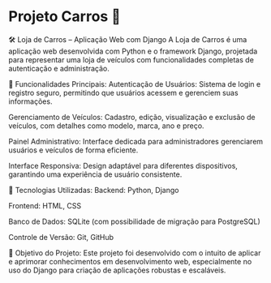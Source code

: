 # Projeto Carros 🚗

🛠️ Loja de Carros – Aplicação Web com Django
A Loja de Carros é uma aplicação web desenvolvida com Python e o framework Django, projetada para representar uma loja de veículos com funcionalidades completas de autenticação e administração.

🔑 Funcionalidades Principais:
Autenticação de Usuários: Sistema de login e registro seguro, permitindo que usuários acessem e gerenciem suas informações.

Gerenciamento de Veículos: Cadastro, edição, visualização e exclusão de veículos, com detalhes como modelo, marca, ano e preço.

Painel Administrativo: Interface dedicada para administradores gerenciarem usuários e veículos de forma eficiente.

Interface Responsiva: Design adaptável para diferentes dispositivos, garantindo uma experiência de usuário consistente.

🧰 Tecnologias Utilizadas:
Backend: Python, Django

Frontend: HTML, CSS

Banco de Dados: SQLite (com possibilidade de migração para PostgreSQL)

Controle de Versão: Git, GitHub

🎯 Objetivo do Projeto:
Este projeto foi desenvolvido com o intuito de aplicar e aprimorar conhecimentos em desenvolvimento web, especialmente no uso do Django para criação de aplicações robustas e escaláveis.
